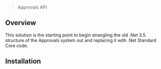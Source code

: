 > Approvals API

## Overview

This solution is the starting point to begin strangling the old .Net 3.5 structure
of the Approvals system out and replacing it with .Net Standard Core code.

## Installation


